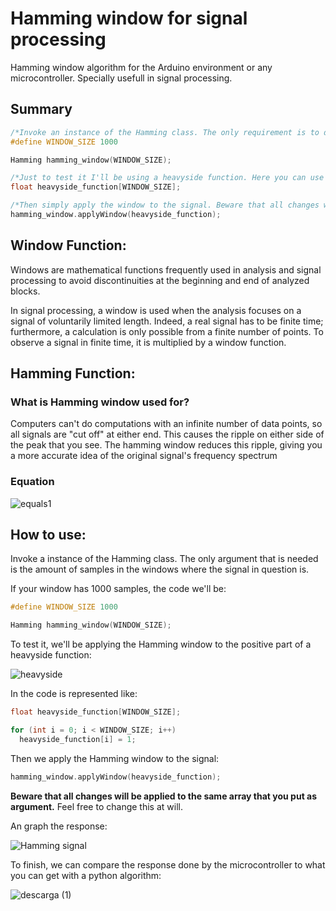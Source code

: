 # Hamming window for signal processing
Hamming window algorithm for the Arduino environment or any microcontroller. Specially usefull in signal processing.

## Summary

```cpp
/*Invoke an instance of the Hamming class. The only requirement is to declare the size of the window in which the signal is*/
#define WINDOW_SIZE 1000

Hamming hamming_window(WINDOW_SIZE);

/*Just to test it I'll be using a heavyside function. Here you can use whatever function you want*/
float heavyside_function[WINDOW_SIZE];

/*Then simply apply the window to the signal. Beware that all changes will be applied to the same array that you put as argument.*/
hamming_window.applyWindow(heavyside_function);

```

## Window Function:
Windows are mathematical functions frequently used in analysis and signal processing to avoid discontinuities at the beginning and end of analyzed blocks.

In signal processing, a window is used when the analysis focuses on a signal of voluntarily limited length. Indeed, a real signal has to be finite time; furthermore, a calculation is only possible from a finite number of points. To observe a signal in finite time, it is multiplied by a window function.

## Hamming Function:

### What is Hamming window used for?
Computers can't do computations with an infinite number of data points, so all signals are "cut off" at either end. This causes the ripple on either side of the peak that you see. The hamming window reduces this ripple, giving you a more accurate idea of the original signal's frequency spectrum

### Equation
![equals1](https://latex.codecogs.com/png.image?\dpi{110}&space;\bg_white&space;H(n)&space;=&space;0.54&space;&plus;0.46&space;\cdot&space;cos[(\frac{2\pi}{N})\cdot&space;n])

## How to use:

Invoke a instance of the Hamming class. The only argument that is needed is the amount of samples in the windows where the signal in question is.

If your window has 1000 samples, the code we'll be:

```cpp
#define WINDOW_SIZE 1000

Hamming hamming_window(WINDOW_SIZE);
```

To test it, we'll be applying the Hamming window to the positive part of a heavyside function:

![heavyside](https://user-images.githubusercontent.com/41343686/143053367-646a841e-d28a-4709-ae46-d2e3c9c4f358.png)

In the code is represented like:

```cpp
float heavyside_function[WINDOW_SIZE];

for (int i = 0; i < WINDOW_SIZE; i++)
  heavyside_function[i] = 1;
```

Then we apply the Hamming window to the signal:

```cpp
hamming_window.applyWindow(heavyside_function);
```

**Beware that all changes will be applied to the same array that you put as argument.** Feel free to change this at will.

An graph the response:

![Hamming signal](https://user-images.githubusercontent.com/41343686/143055453-394a9bf8-bb8f-4187-b8e5-73842fb995d7.png)

To finish, we can compare the response done by the microcontroller to what you can get with a python algorithm:

![descarga (1)](https://user-images.githubusercontent.com/41343686/143062527-1147f811-42ff-46bc-91c9-40008dfaf0b6.png)




